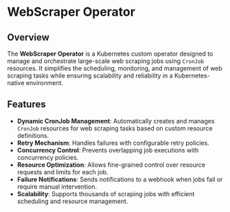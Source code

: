 # WebScraper Operator

## Overview

The **WebScraper Operator** is a Kubernetes custom operator designed to manage and orchestrate large-scale web scraping
jobs using `CronJob` resources.
It simplifies the scheduling, monitoring, and management of web scraping tasks while
ensuring scalability and reliability in a Kubernetes-native environment.

## Features

- **Dynamic CronJob Management**: Automatically creates and manages `CronJob` resources for web scraping tasks based on
  custom resource definitions.
- **Retry Mechanism**: Handles failures with configurable retry policies.
- **Concurrency Control**: Prevents overlapping job executions with concurrency policies.
- **Resource Optimization**: Allows fine-grained control over resource requests and limits for each job.
- **Failure Notifications**: Sends notifications to a webhook when jobs fail or require manual intervention.
- **Scalability**: Supports thousands of scraping jobs with efficient scheduling and resource management.
